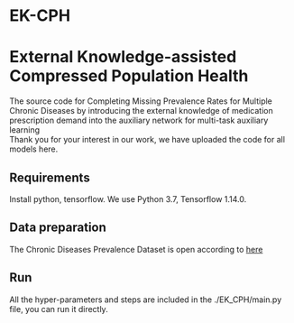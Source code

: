 # EK-CPH
# External Knowledge-assisted Compressed Population Health
The source code for Completing Missing Prevalence Rates for Multiple Chronic Diseases by introducing the external knowledge of medication prescription demand into the auxiliary network for multi-task auxiliary learning    
Thank you for your interest in our work, we have uploaded the code for all models here.

## Requirements
Install python, tensorflow. We use Python 3.7, Tensorflow 1.14.0.

## Data preparation
The Chronic Diseases Prevalence Dataset is open according to [here](https://digital.nhs.uk/data-and-information/publications/statistical/quality-and-outcomes-framework-achievement-prevalence-and-exceptions-data)

## Run
All the hyper-parameters and steps are included in the ./EK_CPH/main.py file, you can run it directly.
